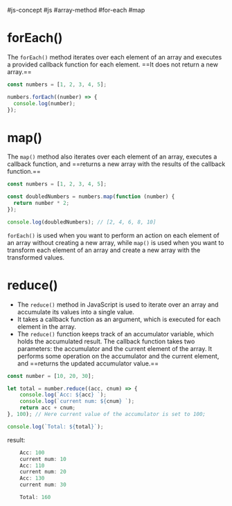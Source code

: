 #js-concept #js #array-method #for-each #map 
# forEach()
The `forEach()` method iterates over each element of an array and executes a provided callback function for each element. ==It does not return a new array.==
```js
const numbers = [1, 2, 3, 4, 5];

numbers.forEach((number) => {
  console.log(number);
});

```

# map()
The `map()` method also iterates over each element of an array, executes a callback function, and ==returns a new array with the results of the callback function.==
```js
const numbers = [1, 2, 3, 4, 5];

const doubledNumbers = numbers.map(function (number) {
  return number * 2;
});

console.log(doubledNumbers); // [2, 4, 6, 8, 10]

```

`forEach()` is used when you want to perform an action on each element of an array without creating a new array, while `map()` is used when you want to transform each element of an array and create a new array with the transformed values.

# reduce()
- The `reduce()` method in JavaScript is used to iterate over an array and accumulate its values into a single value. 
- It takes a callback function as an argument, which is executed for each element in the array.
- The `reduce()` function keeps track of an accumulator variable, which holds the accumulated result. The callback function takes two parameters: the accumulator and the current element of the array. It performs some operation on the accumulator and the current element, and ==returns the updated accumulator value.==
```js
const number = [10, 20, 30];

let total = number.reduce((acc, cnum) => {
	console.log(`Acc: ${acc} `);
	console.log(`current num: ${cnum} `);
	return acc + cnum;
}, 100); // Here current value of the accumulator is set to 100;

console.log(`Total: ${total}`);
```
result:
```js
	Acc: 100
	current num: 10
	Acc: 110
	current num: 20
	Acc: 130
	current num: 30

	Total: 160
```
